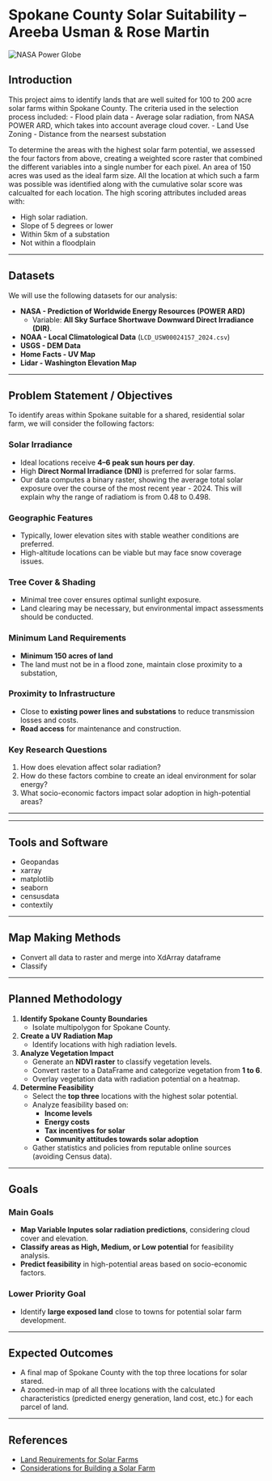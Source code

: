 # Spokane County Solar Suitability – Areeba Usman & Rose Martin  

![NASA Power Globe](Data/power_globe.gif)

## Introduction  
This project aims to identify lands that are well suited for 100 to 200 acre solar farms within Spokane County. The criteria used in the selection process included:
    - Flood plain data
    - Average solar radiation, from NASA POWER ARD, which takes into account average cloud cover. 
    - Land Use Zoning
    - Distance from the nearsest substation
    

To determine the areas with the highest solar farm potential, we assessed the four factors from above, creating a weighted score raster that combined the different variables into a single number for each pixel. An area of 150 acres was used as the ideal farm size. All the location at which such a farm was possible was identified along with the cumulative solar score was calcualted for each location. The high scoring attributes included areas with:
- High solar radiation.  
- Slope of 5 degrees or lower
- Within 5km of a substation
- Not within a floodplain

---

## Datasets  
We will use the following datasets for our analysis:  

- **NASA - Prediction of Worldwide Energy Resources (POWER ARD)**  
  - Variable: **All Sky Surface Shortwave Downward Direct Irradiance (DIR)**.  
- **NOAA - Local Climatological Data** (`LCD_USW00024157_2024.csv`)  
- **USGS - DEM Data**  
- **Home Facts - UV Map**  
- **Lidar - Washington Elevation Map**
  
---

## Problem Statement / Objectives  
To identify areas within Spokane suitable for a shared, residential solar farm, we will consider the following factors:  

### **Solar Irradiance**  
- Ideal locations receive **4–6 peak sun hours per day**.  
- High **Direct Normal Irradiance (DNI)** is preferred for solar farms.
- Our data computes a binary raster, showing the average total solar exposure over the course of the most recent year - 2024. This will explain why the range of radiatiom is from 0.48 to 0.498.  

### **Geographic Features**  
- Typically, lower elevation sites with stable weather conditions are preferred.  
- High-altitude locations can be viable but may face snow coverage issues.  

### **Tree Cover & Shading**  
- Minimal tree cover ensures optimal sunlight exposure.  
- Land clearing may be necessary, but environmental impact assessments should be conducted.  

### **Minimum Land Requirements**  
- **Minimum 150 acres of land**
- The land must not be in a flood zone, maintain close proximity to a substation,   

### **Proximity to Infrastructure**  
- Close to **existing power lines and substations** to reduce transmission losses and costs.  
- **Road access** for maintenance and construction.  

### **Key Research Questions**  
1. How does elevation affect solar radiation?  
2. How do these factors combine to create an ideal environment for solar energy?  
3. What socio-economic factors impact solar adoption in high-potential areas?  

---

 

---
## Tools and Software
- Geopandas
- xarray
- matplotlib
- seaborn
- censusdata
- contextily
---

## Map Making Methods  
- Convert all data to raster and merge into XdArray dataframe
- Classify 

---

## Planned Methodology  
1. **Identify Spokane County Boundaries**  
   - Isolate multipolygon for Spokane County.  
2. **Create a UV Radiation Map**  
   - Identify locations with high radiation levels.  
3. **Analyze Vegetation Impact**  
   - Generate an **NDVI raster** to classify vegetation levels.  
   - Convert raster to a DataFrame and categorize vegetation from **1 to 6**.  
   - Overlay vegetation data with radiation potential on a heatmap.  
4. **Determine Feasibility**  
   - Select the **top three** locations with the highest solar potential.  
   - Analyze feasibility based on:  
     - **Income levels**  
     - **Energy costs**  
     - **Tax incentives for solar**  
     - **Community attitudes towards solar adoption**  
   - Gather statistics and policies from reputable online sources (avoiding Census data).  

---

## Goals  

### **Main Goals**  
- **Map Variable Inputes solar radiation predictions**, considering cloud cover and elevation.  
- **Classify areas as High, Medium, or Low potential** for feasibility analysis.  
- **Predict feasibility** in high-potential areas based on socio-economic factors.  

### **Lower Priority Goal**  
- Identify **large exposed land** close to towns for potential solar farm development.  

---

## Expected Outcomes 
- A final map of Spokane County with the top three locations for solar stared.
- A zoomed-in map of all three locations with the calculated characteristics (predicted energy generation, land cost, etc.) for each parcel of land.


---

## References  
- [Land Requirements for Solar Farms](https://mysunshare.com/blog/land-requirement-for-solar-farm/#:~:text=solar%20farm%20development.-,Land%20size,revenue%20in%20the%20long%20run.)  
- [Considerations for Building a Solar Farm](https://greendealflow.com/considerations-when-building-a-solar-farm#:~:text=The%20first%20consideration%20is%20the,of%20peak%20sun%20per%20day.)  
